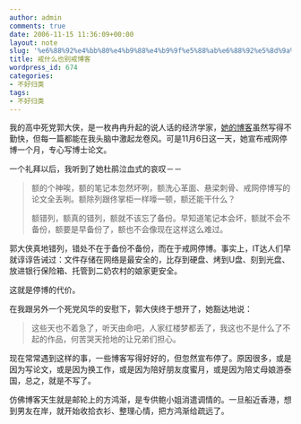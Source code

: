 ```yaml
---
author: admin
comments: true
date: 2006-11-15 11:36:09+00:00
layout: note
slug: '%e6%88%92%e4%bb%80%e4%b9%88%e4%b9%9f%e5%88%ab%e6%88%92%e5%8d%9a%e5%ae%a2'
title: 戒什么也别戒博客
wordpress_id: 674
categories:
- 不好归类
tags:
- 不好归类
---
```


我的高中死党郭大侠，是一枚冉冉升起的说人话的经济学家，[她的博客](http://blog.sina.com.cn/u/1243804747)虽然写得不勤快，但每一篇都能在我头脑中激起龙卷风。可是11月6日这一天，她宣布戒网停博一个月，专心写博士论文。

一个礼拜以后，我听到了她杜鹃泣血式的哀叹－－





<blockquote>额的个神唉，额的笔记本忽然坏咧，额洗心革面、悬梁刺骨、戒网停博写的论文全丢咧。额除列跟佟掌柜一样嚎一顿，额还能干什么？

额错列，额真的错列，额就不该忘了备份。早知道笔记本会坏，额就不会不备份，额要是早备份了，额也不会像现在这样这么难过。
</blockquote>



郭大侠真地错列，错处不在于备份不备份，而在于戒网停博。事实上，IT达人们早就谆谆告诫过：文件存储在网络是最安全的，比存到硬盘、烤到U盘、刻到光盘、放进银行保险箱、托管到二奶农村的娘家更安全。

这就是停博的代价。

在我跟另外一个死党风华的安慰下，郭大侠终于想开了，她豁达地说：





<blockquote>这些天也不着急了，听天由命吧，人家红楼梦都丢了，我这也不是什么了不起的作品，何苦哭天抢地的让兄弟们担心。</blockquote>



现在常常遇到这样的事，一些博客写得好好的，但忽然宣布停了。原因很多，或是因为写论文，或是因为换工作，或是因为陪好朋友度蜜月，或是因为陪丈母娘游泰国，总之，就是不写了。

仿佛博客天生就是邮轮上的方鸿渐，是专供鲍小姐消遣调情的。一旦船近香港，想到男友在岸，就开始收拾衣衫、整理心情，把方鸿渐给疏远了。
